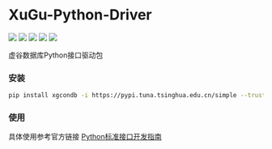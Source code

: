 # XuGu-Python-Driver

<a href="#"><img src="https://flat.badgen.net/badge/os/windows-x86_64/cyan?icon=windows" /></a>
<a href="#"><img src="https://img.shields.io/badge/os-linux_x86_64-white?style=flat-square&logo=linux&logoColor=white&color=rgb(35%2C189%2C204)" /></a>
<a href="#"><img src="https://flat.badgen.net/badge/python/3.8|3.9/blue" /></a>
<a href="#"><img src="https://flat.badgen.net/badge/pypi/v0.0.1/blue" /></a>
<a href="https://pepy.tech/project/xgcondb" ><img src="https://static.pepy.tech/badge/xgcondb" /></a>

虚谷数据库Python接口驱动包

### 安装

```bash
pip install xgcondb -i https://pypi.tuna.tsinghua.edu.cn/simple --trusted-host=pypi.tuna.tsinghua.edu.cn
```

### 使用

具体使用参考官方链接 [Python标准接口开发指南](https://help.xugudb.com/documents/python-development-guide/program-guide-01)
